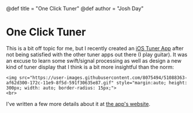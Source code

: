 @def title = "One Click Tuner"
@def author = "Josh Day"

# One Click Tuner

This is a bit off topic for me, but I recently created an [iOS Tuner App](https://www.seqstat.com/tuner/) after not being satisfied with the other tuner apps out there (I play guitar).  It was an excuse to learn some swift/signal processing as well as design a new kind of tuner display that I think is a bit more insightful than the norm:

~~~
<img src="https://user-images.githubusercontent.com/8075494/51088363-af62d300-172c-11e9-8f5d-591f30635e87.gif" style="margin:auto; height: 300px; width: auto; border-radius: 15px;">
<br>
~~~


I've written a few more details about it at [the app's website](https://oneclicktuner.com).
